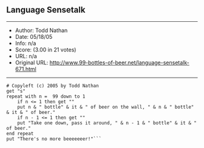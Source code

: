 
## Language Sensetalk ##
---
- Author: Todd Nathan
- Date: 05/18/05
- Info: n/a
- Score:  (3.00 in 21 votes)
- URL: n/a
- Original URL: http://www.99-bottles-of-beer.net/language-sensetalk-671.html
---

```#! /usr/bin/st
# Copyleft (c) 2005 by Todd Nathan
get "s"
repeat with n =  99 down to 1
	if n <= 1 then get ""
	put n & " bottle" & it & " of beer on the wall, " & n & " bottle" & it & " of beer."
	if n - 1 <= 1 then get ""
	put "Take one down, pass it around, " & n - 1 & " bottle" & it & " of beer."
end repeat
put "There's no more beeeeeeer!"```